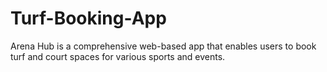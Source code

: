 # Turf-Booking-App
Arena Hub is a comprehensive web-based app that enables users to book turf and court spaces for various sports and events. 
